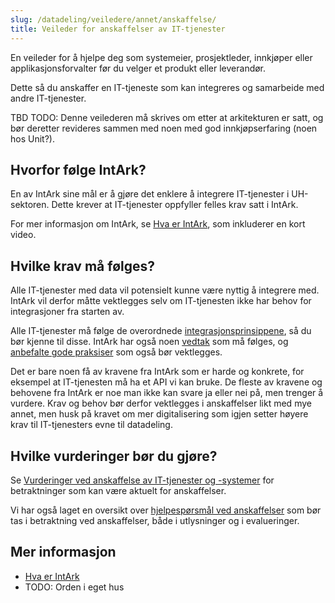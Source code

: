 ```yaml
---
slug: /datadeling/veiledere/annet/anskaffelse/
title: Veileder for anskaffelser av IT-tjenester
---
```


En veileder for å hjelpe deg som systemeier, prosjektleder, innkjøper eller applikasjonsforvalter før du velger et produkt eller leverandør.

Dette så du anskaffer en IT-tjeneste som kan integreres og samarbeide med andre IT-tjenester.

TBD TODO: Denne veilederen må skrives om etter at arkitekturen er satt, og bør deretter revideres sammen med noen med god innkjøpserfaring (noen hos Unit?).

## Hvorfor følge IntArk?

En av IntArk sine mål er å gjøre det enklere å integrere IT-tjenester i UH-sektoren. Dette krever at IT-tjenester oppfyller felles krav satt i IntArk.

For mer informasjon om IntArk, se [Hva er IntArk](/docs/datadeling/hva-er/), som inkluderer en kort video.

## Hvilke krav må følges?

Alle IT-tjenester med data vil potensielt kunne være nyttig å integrere med. IntArk vil derfor måtte vektlegges selv om IT-tjenesten ikke har behov for integrasjoner fra starten av.

Alle IT-tjenester må følge de overordnede [integrasjonsprinsippene](/docs/datadeling/prinsippene), så du bør kjenne til disse. IntArk har også noen [vedtak](/docs/datadeling/vedtak) som må følges, og [anbefalte gode praksiser](/docs/datadeling/god-praksis) som også bør vektlegges.

Det er bare noen få av kravene fra IntArk som er harde og konkrete, for eksempel at IT-tjenesten må ha et API vi kan bruke. De fleste av kravene og behovene fra IntArk er noe man ikke kan svare ja eller nei på, men trenger å vurdere. Krav og behov bør derfor vektlegges i anskaffelser likt med mye annet, men husk på kravet om mer digitalisering som igjen setter høyere krav til IT-tjenesters evne til datadeling.

## Hvilke vurderinger bør du gjøre?

Se [Vurderinger ved anskaffelse av IT-tjenester og -systemer](/docs/datadeling/veiledere/annet/anskaffelse/detaljert) for betraktninger som kan være aktuelt for anskaffelser.

Vi har også laget en oversikt over [hjelpespørsmål ved anskaffelser](/docs/datadeling/veiledere/annet/anskaffelse/hjelpesporsmal) som bør tas i betraktning ved anskaffelser, både i utlysninger og i evalueringer.

## Mer informasjon

* [Hva er IntArk](/docs/datadeling/hva-er/)
* TODO: Orden i eget hus
